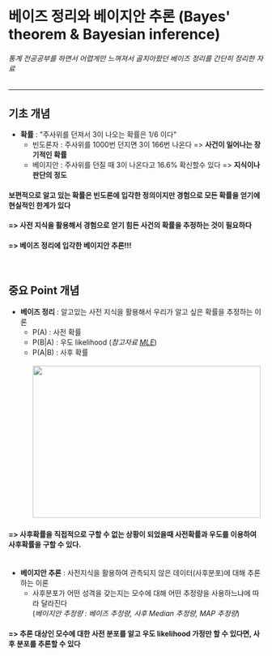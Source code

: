 # 베이즈 정리와 베이지안 추론 (Bayes' theorem & Bayesian inference)
###### 통계 전공공부를 하면서 어렵게만 느껴져서 골치아팠던 베이즈 정리를 간단히 정리한 자료
---
## 기초 개념
* **확률** : "주사위를 던져서 3이 나오는 확률은 1/6 이다"  
  - 빈도론자 : 주사위를 1000번 던지면 3이 166번 나온다 => **사건이 일어나는 장기적인 확률**
  - 베이지안 : 주사위를 던질 때 3이 나온다고 16.6% 확신할수 있다 => **지식이나 판단의 정도**
#### 보편적으로 알고 있는 확률은 빈도론에 입각한 정의이지만 경험으로 모든 확률을 얻기에 현실적인 한계가 있다
#### => 사전 지식을 활용해서 경험으로 얻기 힘든 사건의 확률을 추정하는 것이 필요하다
#### => **베이즈 정리에 입각한 베이지안 추론!!!**<BR/><BR/><BR/>
## 중요 Point 개념
* **베이즈 정리** : 알고있는 사전 지식을 활용해서 우리가 알고 싶은 확률을 추정하는 이론  
  - P(A) : 사전 확률
  - P(B|A) : 우도 likelihood (_참고자료 [MLE](https://github.com/datajudy20/TIL/blob/main/Stat_Math/MLE.md)_)
  - P(A|B) : 사후 확률<BR/><BR/>
<img src="https://user-images.githubusercontent.com/68538876/98344331-7066e580-2056-11eb-984a-4f8594295726.png" width="450" height="300"><BR/> 
#### **=> 사후확률을 직접적으로 구할 수 없는 상황이 되었을때 사전확률과 우도를 이용하여 사후확률을 구할 수 있다.**<BR/><BR/>   
* **베이지안 추론** : 사전지식을 활용하여 관측되지 않은 데이터(사후분포)에 대해 추론하는 이론
  - 사후분포가 어떤 성격을 갖는지는 모수에 대해 어떤 추정량을 사용하느냐에 따라 달라진다<BR/>
(_베이지안 추정량 : 베이즈 추정량, 사후 Median 추정량, MAP 추정량_)
#### **=> 추론 대상인 모수에 대한 사전 분포를 알고 우도 likelihood 가정만 할 수 있다면, 사후 분포를 추론할 수 있다**   
